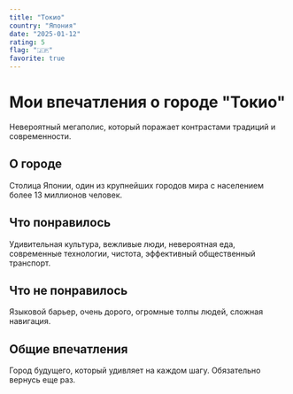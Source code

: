 ```yaml
---
title: "Токио"
country: "Япония"
date: "2025-01-12"
rating: 5
flag: "🇯🇵"
favorite: true
---
```


# Мои впечатления о городе "Токио"

Невероятный мегаполис, который поражает контрастами традиций и современности.

## О городе

Столица Японии, один из крупнейших городов мира с населением более 13 миллионов человек.

## Что понравилось

Удивительная культура, вежливые люди, невероятная еда, современные технологии, чистота, эффективный общественный транспорт.

## Что не понравилось

Языковой барьер, очень дорого, огромные толпы людей, сложная навигация.

## Общие впечатления

Город будущего, который удивляет на каждом шагу. Обязательно вернусь еще раз.
